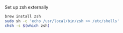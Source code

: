 Set up zsh externally

```bash
brew install zsh
sudo sh -c 'echo /usr/local/bin/zsh >> /etc/shells'
chsh -s $(which zsh)
```
